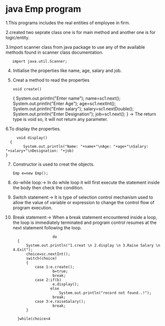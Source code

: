 # java Emp program
1.This programs includes the real entities of employee in firm.

2.created two seprate class one is for main method and another one is for logic/entity.

3.Import scanner class from java package to use any of the available methods found in scanner class documentation.
       
       import java.util.Scanner;

4. Initialise the properties like name, age, salary and job.

5. Creat a method to read the properties
     
       void create()
   	{
		  System.out.println("Enter name");
		  name=sc1.next();
		  System.out.println("Enter Age");
		  age=sc1.nextInt();
		  System.out.println("Enter salary");
		  salary=sc1.nextDouble();
		  System.out.println("Enter Designation");
		  job=sc1.next();
		}
      -> The return type is void so, it will not return any parameter.
   
 6.To display the properties.
      
         void display()
	  {
	     	System.out.println("Name: "+name+"\nAge: "+age+"\nSalary: "+salary+"\nDesignation: "+job)
    }
  
  7. Constructor is used to creat the objects.
  
         Emp e=new Emp();
         
  8. do-while loop:-> In do while loop it will first execute the statement inside the body then check the condition.
  
  9. Switch statement:-> It is type of selection control mechanism used to allow the value of variable or expression to change the control flow of program execution.
  
  10. Break statement:-> When a break statement encountered inside a loop, the loop is immediately terminated and program control resumes at the next statement following the                              loop.
    
                            do
			{
			    System.out.println("1.creat \n 2.display \n 3.Raise Salary \n 4.Exit");
				choice=sc.nextInt();
				switch(choice)
				{
					case 1:e.create();
							b=true;
							break;
					case 2:if(b)
							e.display();
						   else
							   System.out.println("record not found..!");
							break;
					case 3:e.raiseSalary();
						    break;
				}
				
		   	}while(choice<4
